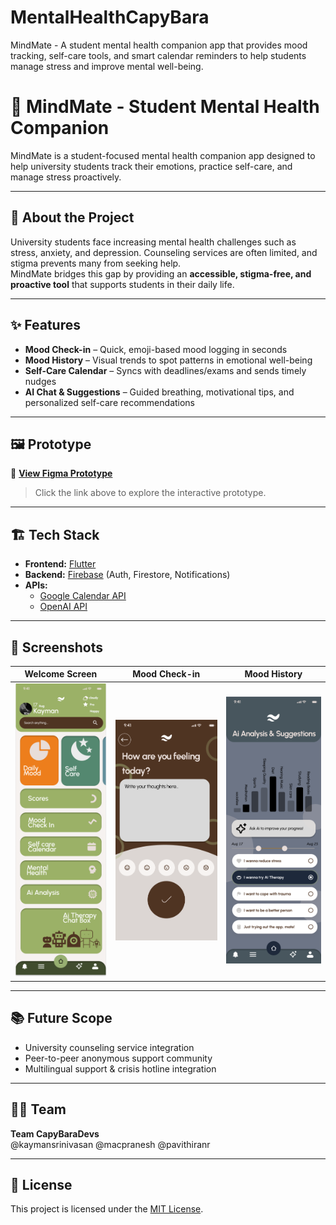 # MentalHealthCapyBara
MindMate - A student mental health companion app that provides mood tracking, self-care tools, and smart calendar reminders to help students manage stress and improve mental well-being.

# 🌱 MindMate - Student Mental Health Companion

MindMate is a student-focused mental health companion app designed to help university students track their emotions, practice self-care, and manage stress proactively.

---

## 🚀 About the Project

University students face increasing mental health challenges such as stress, anxiety, and depression. Counseling services are often limited, and stigma prevents many from seeking help.  
MindMate bridges this gap by providing an **accessible, stigma-free, and proactive tool** that supports students in their daily life.

---

## ✨ Features

- **Mood Check-in** – Quick, emoji-based mood logging in seconds  
- **Mood History** – Visual trends to spot patterns in emotional well-being  
- **Self-Care Calendar** – Syncs with deadlines/exams and sends timely nudges  
- **AI Chat & Suggestions** – Guided breathing, motivational tips, and personalized self-care recommendations  

---

## 🖼️ Prototype

🔗 **[View Figma Prototype](https://www.figma.com/design/PHysuZVW14C1B9nXgMzCs1/MentalHealthCapyBara?node-id=0-1&t=lUvevv7y1X8lvyP3-1)**  
> Click the link above to explore the interactive prototype.

---

## 🏗️ Tech Stack

- **Frontend:** [Flutter](https://flutter.dev/)  
- **Backend:** [Firebase](https://firebase.google.com/) (Auth, Firestore, Notifications)  
- **APIs:** 
  - [Google Calendar API](https://developers.google.com/calendar)
  - [OpenAI API](https://platform.openai.com/)  

---
## 📸 Screenshots

| Welcome Screen | Mood Check-in | Mood History |
|---------------|---------------|-------------|
| ![Home Screen](docs/Home.png) | ![Mood Check-in](docs/Moodcheckin.png) | ![AI Analysis](docs/Ai_Analysis_Suggestions.png) |



---

## 📚 Future Scope

- University counseling service integration  
- Peer-to-peer anonymous support community  
- Multilingual support & crisis hotline integration  

---

## 👨‍💻 Team

**Team CapyBaraDevs**  
@kaymansrinivasan
@macpranesh
@pavithiranr

---

## 📝 License

This project is licensed under the [MIT License](LICENSE).
